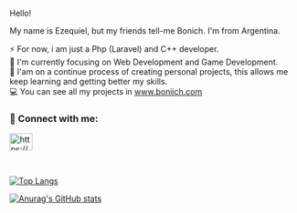 Hello!

My name is Ezequiel, but my friends tell-me Bonich. I'm from Argentina.

⚡️ For now, i am just a Php (Laravel) and C++ developer.    
💪 I'm currently focusing on Web Development and Game Development.    
📖 I'am on a continue process of creating personal projects, this allows me keep learning and getting better my skills.   
💻 You can see all my projects in www.boniich.com

<h3 align="left">🔗 Connect with me:</h3>
<p align="left">

<a href="https://www.linkedin.com/in/boniich" target="_blank"><img align="center" src="https://raw.githubusercontent.com/rahuldkjain/github-profile-readme-generator/master/src/images/icons/Social/linked-in-alt.svg" alt="https://www.linkedin.com/in/ezequielboninodesarrolladorfrontend/" height="30" width="40" /></a>
</p>
<br>

[![Top Langs](https://github-readme-stats.vercel.app/api/top-langs/?username=boniich&layout=compact&hide=shaderLab,HLSL,Blade,css)](https://github.com/anuraghazra/github-readme-stats)


[![Anurag's GitHub stats](https://github-readme-stats.vercel.app/api?username=boniich)](https://github.com/anuraghazra/github-readme-stats)


